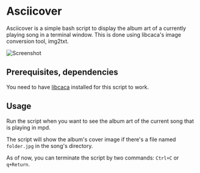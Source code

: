 Asciicover
==========
Asciicover is a simple bash script to display the album art of a currently playing song in a terminal window.
This is done using libcaca's image conversion tool, img2txt.

![Screenshot](http://i.imgur.com/4L5FC.png)

Prerequisites, dependencies
---------------------------
You need to have [libcaca][1] installed for this script to work.

[1]: http://caca.zoy.org/wiki/libcaca

Usage
-----
Run the script when you want to see the album art of the current song that is playing in mpd.

The script will show the album's cover image if there's a file named `folder.jpg` in the song's directory.

As of now, you can terminate the script by two commands: `Ctrl+C` or `q+Return`.